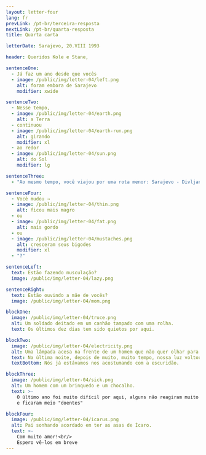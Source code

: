 ```yaml
---
layout: letter-four
lang: fr
prevLink: /pt-br/terceira-resposta
nextLink: /pt-br/quarta-resposta
title: Quarta carta

letterDate: Sarajevo, 20.VIII 1993

header: Queridos Kole e Stane,

sentenceOne:
  - Já faz um ano desde que vocês
  - image: /public/img/letter-04/left.png
    alt: foram embora de Sarajevo
    modifier: xwide

sentenceTwo:
  - Nesse tempo,
  - image: /public/img/letter-04/earth.png
    alt: a Terra
  - continuou
  - image: /public/img/letter-04/earth-run.png
    alt: girando
    modifier: xl
  - ao redor
  - image: /public/img/letter-04/sun.png
    alt: do Sol
    modifier: lg

sentenceThree:
  - "Ao mesmo tempo, você viajou por uma rota menor: Sarajevo - Divljana."

sentenceFour:
  - Você mudou →
  - image: /public/img/letter-04/thin.png
    alt: ficou mais magro
  - ou
  - image: /public/img/letter-04/fat.png
    alt: mais gordo
  - ou
  - image: /public/img/letter-04/mustaches.png
    alt: cresceram seus bigodes
    modifier: xl
  - "?"

sentenceLeft:
  text: Estão fazendo musculação?
  image: /public/img/letter-04/lazy.png

sentenceRight:
  text: Estão ouvindo a mãe de vocês?
  image: /public/img/letter-04/mom.png

blockOne:
  image: /public/img/letter-04/truce.png
  alt: Um soldado deitado em um canhão tampado com uma rolha.
  text: Os últimos dez dias tem sido quietos por aqui.

blockTwo:
  image: /public/img/letter-04/electricity.png
  alt: Uma lâmpada acesa na frente de um homem que não quer olhar para ela.
  text: Na última noite, depois de muito, muito tempo, nossa luz voltou.
  textBottom: Nós já estávamos nos acostumando com a escuridão.

blockThree:
  image: /public/img/letter-04/sick.png
  alt: Um homem com um brinquedo e um chocalho.
  text: >-
    O último ano foi muito difícil por aqui, alguns não reagiram muito bem
    e ficaram meio "doentes"

blockFour:
  image: /public/img/letter-04/icarus.png
  alt: Pai sonhando acordado em ter as asas de Ícaro.
  text: >-
    Com muito amor!<br/>
    Espero vê-los em breve
---
```

